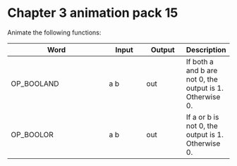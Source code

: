 # Chapter 3 animation pack 15

Animate the following functions:

<table><thead><tr><th width="273">Word</th><th width="88">Input</th><th width="88">Output</th><th>Description</th></tr></thead><tbody><tr><td>OP_BOOLAND</td><td>a b</td><td>out</td><td>If both a and b are not 0, the output is 1. Otherwise 0.</td></tr><tr><td>OP_BOOLOR</td><td>a b</td><td>out</td><td>If a or b is not 0, the output is 1. Otherwise 0.</td></tr></tbody></table>
